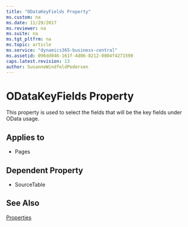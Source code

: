 ```yaml
---
title: "ODataKeyFields Property"
ms.custom: na
ms.date: 11/29/2017
ms.reviewer: na
ms.suite: na
ms.tgt_pltfrm: na
ms.topic: article
ms.service: "dynamics365-business-central"
ms.assetid: 096dd046-161f-4d06-8212-0804f4271590
caps.latest.revision: 13
author: SusanneWindfeldPedersen
---
```


 

# ODataKeyFields Property
This property is used to select the fields that will be the key fields under OData usage.

## Applies to  
  
-   Pages
  
## Dependent Property

- SourceTable

## See Also  
 [Properties](devenv-properties.md)